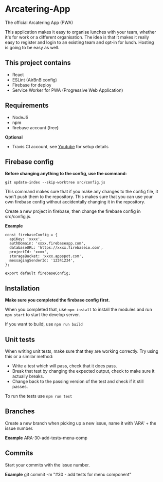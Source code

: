 # Arcatering-App
The official Arcatering App (PWA)

This application makes it easy to organise lunches with your team, whether it's for work or a different organisation.
The idea is that it makes it really easy to register and login to an existing team and opt-in for lunch.
Hosting is going to be easy as well.

## This project contains
- React
- ESLint (AirBnB config)
- Firebase for deploy
- Service Worker for PWA (Progressive Web Application)

## Requirements
- NodeJS
- npm
- firebase account (free)

**Optional**
- Travis CI account, see [Youtube](https://www.youtube.com/watch?v=QLVzozWDYAs) for setup details

## Firebase config
**Before changing anything to the config, use the command:**
```
git update-index --skip-worktree src/config.js
```
This command makes sure that if you make any changes to the config file, it won't push them to the repository.
This makes sure that you can use your own firebase config without accidentally changing it in the repository.

Create a new project in firebase, then change the firebase config in src/config.js.

**Example**
```
const firebaseConfig = {
  apiKey: 'xxxx',
  authDomain: 'xxxx.firebaseapp.com',
  databaseURL: 'https://xxxx.firebaseio.com',
  projectId: 'xxxx',
  storageBucket: 'xxxx.appspot.com',
  messagingSenderId: '12341234',
};

export default firebaseConfig;
```

## Installation
**Make sure you completed the firebase config first.**
  
When you completed that, use ``npm install`` to install the modules
and run ``npm start`` to start the develop server.

If you want to build, use ``npm run build``

## Unit tests
When writing unit tests, make sure that they are working correctly.
Try using this or a similar method:
- Write a test which will pass, check that it does pass.
- Break that test by changing the expected output, check to make sure it actually breaks.
- Change back to the passing version of the test and check if it still passes.

To run the tests use ``npm run test``

## Branches
Create a new branch when picking up a new issue, name it with 'ARA' + the issue number.

**Example**
ARA-30-add-tests-menu-comp

## Commits
Start your commits with the issue number.

**Example**
git commit -m "#30 - add tests for menu component"
